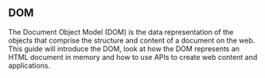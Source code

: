 ## DOM 
The Document Object Model (DOM) is the data representation of the objects that comprise the structure and content of a document on the web.
This guide will introduce the DOM, look at how the DOM represents an HTML document in memory and how to use APIs to create web content and applications.
